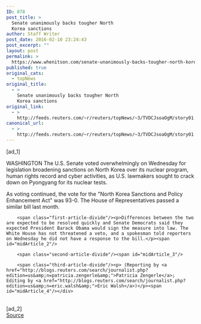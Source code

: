```yaml
---
ID: 878
post_title: >
  Senate unanimously backs tougher North
  Korea sanctions
author: Staff Writer
post_date: 2016-02-10 23:24:43
post_excerpt: ""
layout: post
permalink: >
  https://www.whenitson.com/senate-unanimously-backs-tougher-north-korea-sanctions/
published: true
original_cats:
  - topNews
original_title:
  - >
    Senate unanimously backs tougher North
    Korea sanctions
original_link:
  - >
    http://feeds.reuters.com/~r/reuters/topNews/~3/TVDCJsoaOgM/story01.htm
canonical_url:
  - >
    http://feeds.reuters.com/~r/reuters/topNews/~3/TVDCJsoaOgM/story01.htm
---
```

 [ad_1]
<br><div id="articleText">
<span id="midArticle_start"/>

<span class="focusParagraph" readability="6"><p><span class="articleLocation">WASHINGTON</span> The U.S. Senate voted overwhelmingly on Wednesday for legislation broadening sanctions on North Korea over its nuclear program, human rights record and cyber activities, as U.S. lawmakers sought to crack down on Pyongyang for its nuclear tests.</p></span><span id="midArticle_0"/><p>As voting continued, the vote for the "North Korea Sanctions and Policy Enhancement Act" was 93-0. The House of Representatives passed a similar bill last month.</p><span id="midArticle_1"/>
        
        <span class="first-article-divide"/><p>Differences between the two are expected to be resolved quickly and Senate Democrats said they expected President Barack Obama would sign the measure into law. The White House has not threatened a veto, and a spokesman told reporters on Wednesday he did not have a response to the bill.</p><span id="midArticle_2"/>
        
        <span class="second-article-divide"/><span id="midArticle_3"/>
        
        <span class="third-article-divide"/><p> (Reporting by <a href="http://blogs.reuters.com/search/journalist.php?edition=us&amp;n=patricia.zengerle&amp;">Patricia Zengerle</a>; Editing by <a href="http://blogs.reuters.com/search/journalist.php?edition=us&amp;n=eric.walsh&amp;">Eric Walsh</a>)</p><span id="midArticle_4"/></div>
<br>[ad_2]
<br><a href="http://feeds.reuters.com/~r/reuters/topNews/~3/TVDCJsoaOgM/story01.htm">Source </a>
